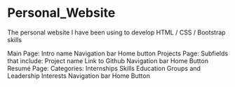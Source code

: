 # Personal_Website
The personal website I have been using to develop HTML / CSS / Bootstrap skills

Main Page:
    Intro name
    Navigation bar
    Home button
Projects Page:
    Subfields that include:
        Project name
        Link to Github
    Navigation bar
    Home Button
Resumé Page:
    Categories:
        Internships
        Skills
        Education
        Groups and Leadership
        Interests
    Navigation bar
    Home Button


        
